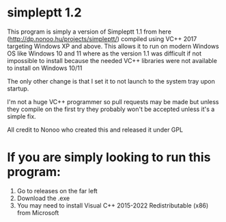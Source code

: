 # simpleptt 1.2

This program is simply a version of Simpleptt 1.1 from here (http://dp.nonoo.hu/projects/simpleptt/) compiled using VC++ 2017 targeting Windows XP and above.  This allows it to run on modern Windows OS like Windows 10 and 11 where as the version 1.1 was difficult if not impossible to install because the needed VC++ libraries were not available to install on Windows 10/11

The only other change is that I set it to not launch to the system tray upon startup.

I'm not a huge VC++ programmer so pull requests may be made but unless they compile on the first try they probably won't be accepted unless it's a simple fix.

All credit to Nonoo who created this and released it under GPL

# If you are simply looking to run this program:

1. Go to releases on the far left
2. Download the .exe 
3. You may need to install Visual C++ 2015-2022 Redistributable (x86) from Microsoft
